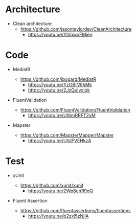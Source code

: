 # Architecture

- Clean architecture
    - https://github.com/jasontaylordev/CleanArchitecture
        - https://youtu.be/YiVqwoFMieg

# Code

- MediatR
    - https://github.com/jbogard/MediatR
        - https://youtu.be/YzOBrVlthMk
        - https://youtu.be/2JzQuIvxIqk

- FluentValidation
    - https://github.com/FluentValidation/FluentValidation
        - https://youtu.be/Ut6mRRFT2vM

- Mapster
    - https://github.com/MapsterMapper/Mapster
        - https://youtu.be/UIslFVEHkzA

# Test

- xUnit
    - https://github.com/xunit/xunit
        - https://youtu.be/2Wp8en1I9oQ

- Fluent Assertion
    - https://github.com/fluentassertions/fluentassertions
        - https://youtu.be/b2zxl5zNjlA 
